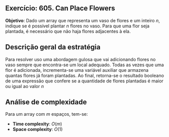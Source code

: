 ## Exercício: 605. Can Place Flowers
**Objetivo**: Dado um array que representa um vaso de flores e um inteiro $n$, indique se é possível plantar $n$ flores no vaso. Para que uma flor seja plantada, é necessário que não haja flores adjacentes à ela.

## Descrição geral da estratégia
Para resolver uso uma abordagem gulosa que vai adicionando flores no vaso sempre que encontra-se um local adequado. Todas as vezes que uma flor é adicionada, incrementa-se uma variável auxiliar que armazena quantas flores já foram plantadas. Ao final, retorna-se o resultado booleano de uma expressão que confere se a quantidade de flores plantadas é maior ou igual ao valor $n$

## Análise de complexidade
Para um array com $m$ espaços, tem-se:
- **Time complexity**: $O(m)$
- **Space complexity**: $O(1)$
